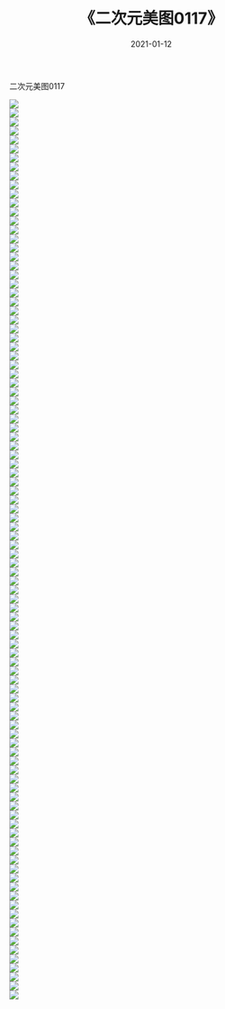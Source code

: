 ﻿---
layout: post
title:  《二次元美图0117》
date:   2021-01-12
img: http://imgx.orgx.ga/二次元/2021/二次元美图0117/000.jpg
categories: [美女, 清纯, 唯美]
---

二次元美图0117

 ![](http://imgx.orgx.ga/二次元/2021/二次元美图0117/001.jpg) <br>![](http://imgx.orgx.ga/二次元/2021/二次元美图0117/002.jpg) <br>![](http://imgx.orgx.ga/二次元/2021/二次元美图0117/003.jpg) <br>![](http://imgx.orgx.ga/二次元/2021/二次元美图0117/004.jpg) <br>![](http://imgx.orgx.ga/二次元/2021/二次元美图0117/005.jpg) <br>![](http://imgx.orgx.ga/二次元/2021/二次元美图0117/006.jpg) <br>![](http://imgx.orgx.ga/二次元/2021/二次元美图0117/007.jpg) <br>![](http://imgx.orgx.ga/二次元/2021/二次元美图0117/008.jpg) <br>![](http://imgx.orgx.ga/二次元/2021/二次元美图0117/009.jpg) <br>![](http://imgx.orgx.ga/二次元/2021/二次元美图0117/010.jpg) <br>![](http://imgx.orgx.ga/二次元/2021/二次元美图0117/011.jpg) <br>![](http://imgx.orgx.ga/二次元/2021/二次元美图0117/012.jpg) <br>![](http://imgx.orgx.ga/二次元/2021/二次元美图0117/013.jpg) <br>![](http://imgx.orgx.ga/二次元/2021/二次元美图0117/014.jpg) <br>![](http://imgx.orgx.ga/二次元/2021/二次元美图0117/015.jpg) <br>![](http://imgx.orgx.ga/二次元/2021/二次元美图0117/016.jpg) <br>![](http://imgx.orgx.ga/二次元/2021/二次元美图0117/017.jpg) <br>![](http://imgx.orgx.ga/二次元/2021/二次元美图0117/018.jpg) <br>![](http://imgx.orgx.ga/二次元/2021/二次元美图0117/019.jpg) <br>![](http://imgx.orgx.ga/二次元/2021/二次元美图0117/020.jpg) <br>![](http://imgx.orgx.ga/二次元/2021/二次元美图0117/021.jpg) <br>![](http://imgx.orgx.ga/二次元/2021/二次元美图0117/022.jpg) <br>![](http://imgx.orgx.ga/二次元/2021/二次元美图0117/023.jpg) <br>![](http://imgx.orgx.ga/二次元/2021/二次元美图0117/024.jpg) <br>![](http://imgx.orgx.ga/二次元/2021/二次元美图0117/025.jpg) <br>![](http://imgx.orgx.ga/二次元/2021/二次元美图0117/026.jpg) <br>![](http://imgx.orgx.ga/二次元/2021/二次元美图0117/027.jpg) <br>![](http://imgx.orgx.ga/二次元/2021/二次元美图0117/028.jpg) <br>![](http://imgx.orgx.ga/二次元/2021/二次元美图0117/029.jpg) <br>![](http://imgx.orgx.ga/二次元/2021/二次元美图0117/030.jpg) <br>![](http://imgx.orgx.ga/二次元/2021/二次元美图0117/031.jpg) <br>![](http://imgx.orgx.ga/二次元/2021/二次元美图0117/032.jpg) <br>![](http://imgx.orgx.ga/二次元/2021/二次元美图0117/033.jpg) <br>![](http://imgx.orgx.ga/二次元/2021/二次元美图0117/034.jpg) <br>![](http://imgx.orgx.ga/二次元/2021/二次元美图0117/035.jpg) <br>![](http://imgx.orgx.ga/二次元/2021/二次元美图0117/036.jpg) <br>![](http://imgx.orgx.ga/二次元/2021/二次元美图0117/037.jpg) <br>![](http://imgx.orgx.ga/二次元/2021/二次元美图0117/038.jpg) <br>![](http://imgx.orgx.ga/二次元/2021/二次元美图0117/039.jpg) <br>![](http://imgx.orgx.ga/二次元/2021/二次元美图0117/040.jpg) <br>![](http://imgx.orgx.ga/二次元/2021/二次元美图0117/041.jpg) <br>![](http://imgx.orgx.ga/二次元/2021/二次元美图0117/042.jpg) <br>![](http://imgx.orgx.ga/二次元/2021/二次元美图0117/043.jpg) <br>![](http://imgx.orgx.ga/二次元/2021/二次元美图0117/044.jpg) <br>![](http://imgx.orgx.ga/二次元/2021/二次元美图0117/045.jpg) <br>![](http://imgx.orgx.ga/二次元/2021/二次元美图0117/046.jpg) <br>![](http://imgx.orgx.ga/二次元/2021/二次元美图0117/047.jpg) <br>![](http://imgx.orgx.ga/二次元/2021/二次元美图0117/048.jpg) <br>![](http://imgx.orgx.ga/二次元/2021/二次元美图0117/049.jpg) <br>![](http://imgx.orgx.ga/二次元/2021/二次元美图0117/050.jpg) <br>![](http://imgx.orgx.ga/二次元/2021/二次元美图0117/051.jpg) <br>![](http://imgx.orgx.ga/二次元/2021/二次元美图0117/052.jpg) <br>![](http://imgx.orgx.ga/二次元/2021/二次元美图0117/053.jpg) <br>![](http://imgx.orgx.ga/二次元/2021/二次元美图0117/054.jpg) <br>![](http://imgx.orgx.ga/二次元/2021/二次元美图0117/055.jpg) <br>![](http://imgx.orgx.ga/二次元/2021/二次元美图0117/056.jpg) <br>![](http://imgx.orgx.ga/二次元/2021/二次元美图0117/057.jpg) <br>![](http://imgx.orgx.ga/二次元/2021/二次元美图0117/058.jpg) <br>![](http://imgx.orgx.ga/二次元/2021/二次元美图0117/059.jpg) <br>![](http://imgx.orgx.ga/二次元/2021/二次元美图0117/060.jpg) <br>![](http://imgx.orgx.ga/二次元/2021/二次元美图0117/061.jpg) <br>![](http://imgx.orgx.ga/二次元/2021/二次元美图0117/062.jpg) <br>![](http://imgx.orgx.ga/二次元/2021/二次元美图0117/063.jpg) <br>![](http://imgx.orgx.ga/二次元/2021/二次元美图0117/064.jpg) <br>![](http://imgx.orgx.ga/二次元/2021/二次元美图0117/065.jpg) <br>![](http://imgx.orgx.ga/二次元/2021/二次元美图0117/066.jpg) <br>![](http://imgx.orgx.ga/二次元/2021/二次元美图0117/067.jpg) <br>![](http://imgx.orgx.ga/二次元/2021/二次元美图0117/068.jpg) <br>![](http://imgx.orgx.ga/二次元/2021/二次元美图0117/069.jpg) <br>![](http://imgx.orgx.ga/二次元/2021/二次元美图0117/070.jpg) <br>![](http://imgx.orgx.ga/二次元/2021/二次元美图0117/071.jpg) <br>![](http://imgx.orgx.ga/二次元/2021/二次元美图0117/072.jpg) <br>![](http://imgx.orgx.ga/二次元/2021/二次元美图0117/073.jpg) <br>![](http://imgx.orgx.ga/二次元/2021/二次元美图0117/074.jpg) <br>![](http://imgx.orgx.ga/二次元/2021/二次元美图0117/075.jpg) <br>![](http://imgx.orgx.ga/二次元/2021/二次元美图0117/076.jpg) <br>![](http://imgx.orgx.ga/二次元/2021/二次元美图0117/077.jpg) <br>![](http://imgx.orgx.ga/二次元/2021/二次元美图0117/078.jpg) <br>![](http://imgx.orgx.ga/二次元/2021/二次元美图0117/079.jpg) <br>![](http://imgx.orgx.ga/二次元/2021/二次元美图0117/080.jpg) <br>![](http://imgx.orgx.ga/二次元/2021/二次元美图0117/081.jpg) <br>![](http://imgx.orgx.ga/二次元/2021/二次元美图0117/082.jpg) <br>![](http://imgx.orgx.ga/二次元/2021/二次元美图0117/083.jpg) <br>![](http://imgx.orgx.ga/二次元/2021/二次元美图0117/084.jpg) <br>![](http://imgx.orgx.ga/二次元/2021/二次元美图0117/085.jpg) <br>![](http://imgx.orgx.ga/二次元/2021/二次元美图0117/086.jpg) <br>![](http://imgx.orgx.ga/二次元/2021/二次元美图0117/087.jpg) <br>![](http://imgx.orgx.ga/二次元/2021/二次元美图0117/088.jpg) <br>![](http://imgx.orgx.ga/二次元/2021/二次元美图0117/089.jpg) <br>![](http://imgx.orgx.ga/二次元/2021/二次元美图0117/090.jpg) <br>![](http://imgx.orgx.ga/二次元/2021/二次元美图0117/091.jpg) <br>![](http://imgx.orgx.ga/二次元/2021/二次元美图0117/092.jpg) <br>![](http://imgx.orgx.ga/二次元/2021/二次元美图0117/093.jpg) <br>![](http://imgx.orgx.ga/二次元/2021/二次元美图0117/094.jpg) <br>![](http://imgx.orgx.ga/二次元/2021/二次元美图0117/095.jpg) <br>![](http://imgx.orgx.ga/二次元/2021/二次元美图0117/096.jpg) <br>![](http://imgx.orgx.ga/二次元/2021/二次元美图0117/097.jpg) <br>![](http://imgx.orgx.ga/二次元/2021/二次元美图0117/098.jpg) <br>![](http://imgx.orgx.ga/二次元/2021/二次元美图0117/099.jpg) <br>![](http://imgx.orgx.ga/二次元/2021/二次元美图0117/100.jpg) <br>